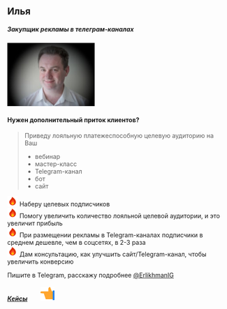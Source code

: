 ## Илья
##### Закупщик рекламы в телеграм-каналах
![Alt Text](./photo1.jpg "Илья")

#### Нужен дополнительный приток клиентов?

>Приведу лояльную платежеспособную целевую аудиторию 
>на Ваш
>* вебинар
>*  мастер-класс
>* Telegram-канал
>* бот
>* сайт
>

![logo](Pictures/icons8-fire-24.png) Наберу целевых подписчиков  
![logo](Pictures/icons8-fire-24.png) Помогу увеличить количество лояльной целевой аудитории, и это увеличит прибыль  
![logo](Pictures/icons8-fire-24.png) При размещении рекламы в Telegram-каналах подписчики в среднем дешевле, чем в соцсетях, в 2-3 раза  
![logo](Pictures/icons8-fire-24.png) Дам консультацию, как улучшить сайт/Telegram-канал, чтобы увеличить конверсию  

Пишите в Telegram, расскажу подробнее [@ErlikhmanIG](https://t.me/ErlikhmanIG)

##### [Кейсы](./Cases.md) &nbsp; &nbsp; &nbsp; &nbsp; ![logo](Pictures/hand-left-32.png)
